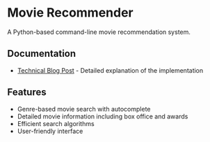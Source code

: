 # Movie Recommender

A Python-based command-line movie recommendation system.

## Documentation
- [Technical Blog Post](BLOG.md) - Detailed explanation of the implementation

## Features
- Genre-based movie search with autocomplete
- Detailed movie information including box office and awards
- Efficient search algorithms
- User-friendly interface